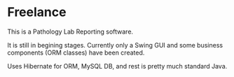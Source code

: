 # Freelance

This is a Pathology Lab Reporting software.

It is still in begining stages.
Currently only a Swing GUI and some business components (ORM classes) have been created.

Uses Hibernate for ORM, MySQL DB, and rest is pretty much standard Java.
